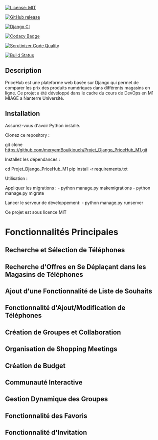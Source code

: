 [![License: MIT](https://img.shields.io/badge/License-MIT-yellow.svg)](https://opensource.org/licenses/MIT)

[![GitHub release](https://img.shields.io/github/v/release/meryemBouikiouch/Projet_Django_PriceHub_M1.svg)](https://github.com/meryemBouikiouch/Projet_Django_PriceHub_M1/releases/tag/V0.2)

[![Django CI](https://github.com/meryemBouikiouch/Projet_Django_PriceHub_M1/actions/workflows/django.yml/badge.svg)](https://github.com/meryemBouikiouch/Projet_Django_PriceHub_M1/actions/workflows/django.yml)

[![Codacy Badge](https://app.codacy.com/project/badge/Grade/392df07d1f33495fa1261bc10ee4b2df)](https://app.codacy.com/gh/meryemBouikiouch/Projet_Django_PriceHub_M1/dashboard?utm_source=gh&utm_medium=referral&utm_content=&utm_campaign=Badge_grade) 


[![Scrutinizer Code Quality](https://scrutinizer-ci.com/g/meryemBouikiouch/Projet_Django_PriceHub_M1/badges/quality-score.png?b=master)](https://scrutinizer-ci.com/g/meryemBouikiouch/Projet_Django_PriceHub_M1/?branch=master)

[![Build Status](https://scrutinizer-ci.com/g/meryemBouikiouch/Projet_Django_PriceHub_M1/badges/build.png?b=master)](https://scrutinizer-ci.com/g/meryemBouikiouch/Projet_Django_PriceHub_M1/build-status/master)
## Description

PriceHub est une plateforme web basée sur Django qui permet de comparer les prix des produits numériques dans différents magasins en ligne. Ce projet a été développé dans le cadre du cours de DevOps en M1 MIAGE a Nanterre Université.

## Installation

Assurez-vous d'avoir Python installé. 

Clonez ce repository :

git clone https://github.com/meryemBouikiouch/Projet_Django_PriceHub_M1.git

Installez les dépendances :

cd Projet_Django_PriceHub_M1
pip install -r requirements.txt

Utilisation :

Appliquer les migrations : - python manage.py makemigrations
                           - python manage.py migrate
                           
Lancer le serveur de développement: - python manage.py runserver

Ce projet est sous licence MIT



# Fonctionnalités Principales

## Recherche et Sélection de Téléphones

## Recherche d'Offres en Se Déplaçant dans les Magasins de Téléphones

## Ajout d'une Fonctionnalité de Liste de Souhaits

## Fonctionnalité d'Ajout/Modification de Téléphones

## Création de Groupes et Collaboration

## Organisation de Shopping Meetings 

##  Création de Budget

## Communauté Interactive

## Gestion Dynamique des Groupes

## Fonctionnalité des Favoris

## Fonctionnalité d'Invitation


